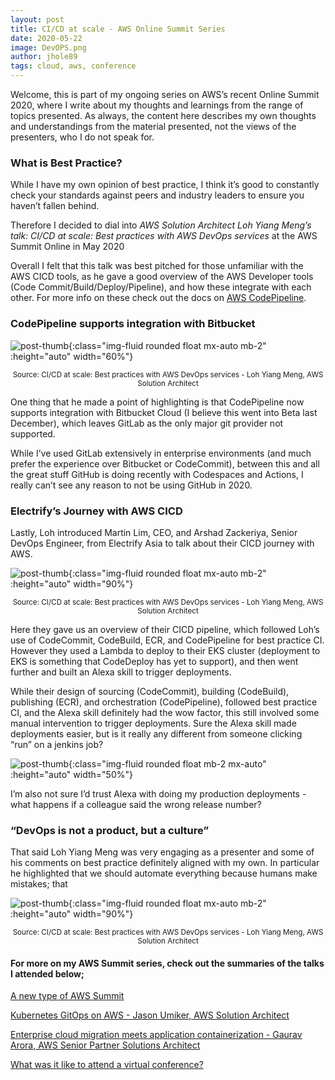 ```yaml
---
layout: post
title: CI/CD at scale - AWS Online Summit Series
date: 2020-05-22
image: DevOPS.png
author: jhole89
tags: cloud, aws, conference
---
```


Welcome, this is part of my ongoing series on AWS’s recent Online Summit 2020, where I write about my thoughts and learnings from the range of topics presented. As always, the content here describes my own thoughts and understandings from the material presented, not the views of the presenters, who I do not speak for.

### What is Best Practice?

While I have my own opinion of best practice, I think it’s good to constantly check your standards against peers and industry leaders to ensure you haven’t fallen behind.

Therefore I decided to dial into _AWS Solution Architect Loh Yiang Meng’s talk: CI/CD at scale: Best practices with AWS DevOps services_ at the AWS Summit Online in May 2020

Overall I felt that this talk was best pitched for those unfamiliar with the AWS CICD tools, as he gave a good overview of the AWS Developer tools (Code Commit/Build/Deploy/Pipeline), and how these integrate with each other.
For more info on these check out the docs on [AWS CodePipeline](https://aws.amazon.com/codepipeline/).

### CodePipeline supports integration with Bitbucket

![post-thumb]({{site.baseurl}}/assets/images/blog/Bitbucket.png){:class="img-fluid rounded float mx-auto mb-2" :height="auto" width="60%"}

<center><sup>Source: CI/CD at scale: Best practices with AWS DevOps services - Loh Yiang Meng, AWS Solution Architect</sup></center>

One thing that he made a point of highlighting is that CodePipeline now supports integration with Bitbucket Cloud (I believe this went into Beta last December), which leaves GitLab as the only major git provider not supported.

While I’ve used GitLab extensively in enterprise environments (and much prefer the experience over Bitbucket or CodeCommit), between this and all the great stuff GitHub is doing recently with Codespaces and Actions, I really can’t see any reason to not be using GitHub in 2020.

### Electrify’s Journey with AWS CICD

Lastly, Loh introduced Martin Lim, CEO, and Arshad Zackeriya, Senior DevOps Engineer, from Electrify Asia to talk about their CICD journey with AWS.

![post-thumb]({{site.baseurl}}/assets/images/blog/AWS%20CLOUD.png){:class="img-fluid rounded float mx-auto mb-2" :height="auto" width="90%"}

<center><sup>Source: CI/CD at scale: Best practices with AWS DevOps services - Loh Yiang Meng, AWS Solution Architect</sup></center>

Here they gave us an overview of their CICD pipeline, which followed Loh’s use of CodeCommit, CodeBuild, ECR, and CodePipeline for best practice CI. However they used a Lambda to deploy to their EKS cluster (deployment to EKS is something that CodeDeploy has yet to support), and then went further and built an Alexa skill to trigger deployments.

While their design of sourcing (CodeCommit), building (CodeBuild), publishing (ECR), and orchestration (CodePipeline), followed best practice CI, and the Alexa skill definitely had the wow factor, this still involved some manual intervention to trigger deployments. Sure the Alexa skill made deployments easier, but is it really any different from someone clicking “run” on a jenkins job?

![post-thumb]({{site.baseurl}}/assets/images/blog/Twitter%20alexa.png){:class="img-fluid rounded float mb-2 mx-auto" :height="auto" width="50%"}

I’m also not sure I’d trust Alexa with doing my production deployments - what happens if a colleague said the wrong release number?

### “DevOps is not a product, but a culture”

That said Loh Yiang Meng was very engaging as a presenter and some of his comments on best practice definitely aligned with my own. In particular he highlighted that we should automate everything because humans make mistakes; that

![post-thumb]({{site.baseurl}}/assets/images/blog/DevOPS.png){:class="img-fluid rounded float mx-auto mb-2" :height="auto" width="90%"}

<center><sup>Source: CI/CD at scale: Best practices with AWS DevOps services - Loh Yiang Meng, AWS Solution Architect</sup></center>

#### For more on my AWS Summit series, check out the summaries of the talks I attended below;

[A new type of AWS Summit](https://manta-innovations.co.uk/2020/05/19/intro-AWS-summit-online/)

[Kubernetes GitOps on AWS -
Jason Umiker, AWS Solution Architect]({{site.baseurl}}/2020/05/20/aws-meets-gitops/)

[Enterprise cloud migration meets application containerization -
Gaurav Arora, AWS Senior Partner Solutions Architect]({{site.baseurl}}/2020/05/21/enterprise-containerization/)

[What was it like to attend a virtual conference?](https://manta-innovations.co.uk/2020/05/24/virtual-conf/)
